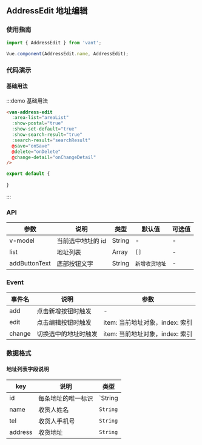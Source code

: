 <script>
import { Toast } from 'packages';
import areaList from '../mock/area.json';

export default {
  data() {
    return {
      areaList,
      searchResult: []
    }
  },

  methods: {
    onSave() {
      Toast('save');
    },
    onDelete() {
      Toast('delete');
    },
    onChangeDetail(val) {
      if (val) {
        this.searchResult = [{
          name: '黄龙万科中心',
          address: '杭州市西湖区'
        }, {
          name: '黄龙万科中心H座'
        }, {
          name: '黄龙万科中心H座',
          address: '杭州市西湖区'
        }];
      } else {
        this.searchResult = [];
      }
    }
  }
};
</script>

## AddressEdit 地址编辑

### 使用指南
``` javascript
import { AddressEdit } from 'vant';

Vue.component(AddressEdit.name, AddressEdit);
```

### 代码演示

#### 基础用法

:::demo 基础用法
```html
<van-address-edit
  :area-list="areaList"
  :show-postal="true"
  :show-set-default="true"
  :show-search-result="true"
  :search-result="searchResult"
  @save="onSave"
  @delete="onDelete"
  @change-detail="onChangeDetail"
/>
```

```javascript
export default {
  
}
```
:::

### API

| 参数       | 说明      | 类型       | 默认值       | 可选值       |
|-----------|-----------|-----------|-------------|-------------|
| v-model | 当前选中地址的 id | String | - | - |
| list | 地址列表 | Array | `[]` | - |
| addButtonText | 底部按钮文字 | String | `新增收货地址` | - |

### Event

| 事件名       | 说明      | 参数       |
|-----------|-----------|-----------|
| add | 点击新增按钮时触发 | - |
| edit | 点击编辑按钮时触发 | item: 当前地址对象，index: 索引 |
| change | 切换选中的地址时触发 | item: 当前地址对象，index: 索引 |

### 数据格式
#### 地址列表字段说明
| key       | 说明      | 类型       |
|-----------|-----------|-----------|
| id | 每条地址的唯一标识 | `String | Number` |
| name | 收货人姓名 | `String` |
| tel | 收货人手机号 | `String` |
| address | 收货地址 | `String` |
